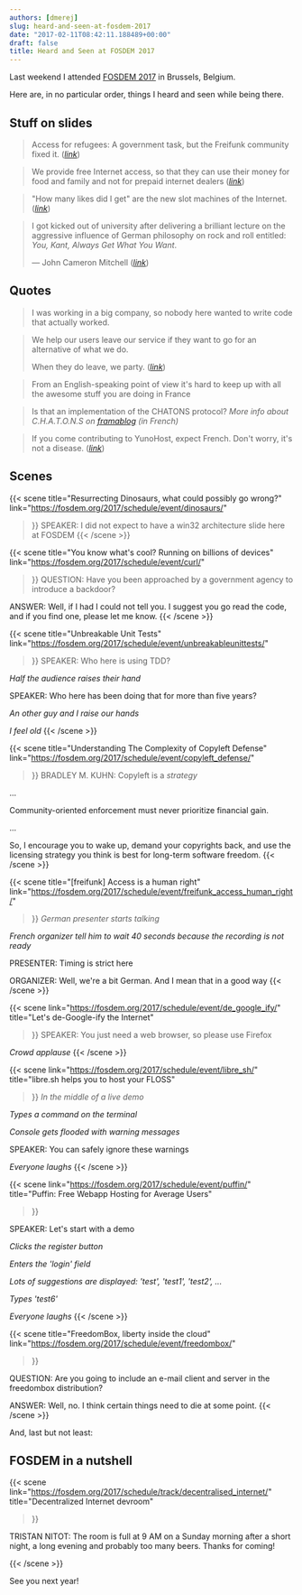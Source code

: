 ```yaml
---
authors: [dmerej]
slug: heard-and-seen-at-fosdem-2017
date: "2017-02-11T08:42:11.188489+00:00"
draft: false
title: Heard and Seen at FOSDEM 2017
---
```


Last weekend I attended [FOSDEM 2017](https://fosdem.org/2017/) in Brussels, Belgium.

Here are, in no particular order, things I heard and seen while being there.

<!--more-->

## Stuff on slides

> Access for refugees: A government task, but the Freifunk community fixed it. (*[link](
https://fosdem.org/2017/schedule/event/freifunk_access_human_right/)*)

<p></p>

> We provide free Internet access, so that they can use their money for
> food and family and not for prepaid internet dealers (*[link](https://fosdem.org/2017/schedule/event/freifunk_access_human_right/)*)

<p></p>

> "How many likes did I get" are the new slot machines of the Internet.
> (*[link](https://fosdem.org/2017/schedule/event/de_google_ify/)*)

<p></p>

> I got kicked out of university after delivering a brilliant lecture on the
> aggressive influence of German philosophy on rock and roll entitled: *You,
> Kant, Always Get What You Want*.
>
> — John Cameron Mitchell (*[link](https://fosdem.org/2017/schedule/event/copyleft_defense/)*)

## Quotes

> I was working in a big company, so nobody here wanted to write code that actually worked.

<p></p>

> We help our users leave our service if they want to go for an alternative
> of what we do.
>
> When they do leave, we party. (*[link](https://fosdem.org/2017/schedule/event/de_google_ify/)*)

<p></p>

> From an English-speaking point of view it's hard to keep up with all the
> awesome stuff you are doing in France

<p></p>

> Is that an implementation of the CHATONS protocol? *More info about C.H.A.T.O.N.S
> on [framablog](https://framablog.org/2016/02/09/chatons-le-collectif-anti-gafam/) (in French)*

<p></p>

> If you come contributing to YunoHost, expect French. Don't worry, it's not
> a disease. (*[link](https://fosdem.org/2017/schedule/event/yunohost/)*)

## Scenes

{{< scene
  title="Resurrecting Dinosaurs, what could possibly go wrong?"
  link="https://fosdem.org/2017/schedule/event/dinosaurs/"
>}}
SPEAKER: I did not expect to have a win32 architecture slide here at FOSDEM
{{< /scene >}}

{{< scene
  title="You know what's cool? Running on billions of devices"
  link="https://fosdem.org/2017/schedule/event/curl/"
>}}
QUESTION: Have you been approached by a government agency to introduce a backdoor?

ANSWER: Well, if I had I could not tell you. I suggest you go read the code,
and if you find one, please let me know.
{{< /scene >}}

{{< scene
  title="Unbreakable Unit Tests"
  link="https://fosdem.org/2017/schedule/event/unbreakableunittests/"
>}}
SPEAKER: Who here is using TDD?

*Half the audience raises their hand*

SPEAKER: Who here has been doing that for more than five years?

*An other guy and I raise our hands*

*I feel old*
{{< /scene >}}

{{< scene
  title="Understanding The Complexity of Copyleft Defense"
  link="https://fosdem.org/2017/schedule/event/copyleft_defense/"
>}}
BRADLEY M. KUHN: Copyleft is a *strategy*

...

Community-oriented enforcement must never prioritize financial gain.

...

So, I encourage you to wake up, demand your copyrights back, and use the licensing strategy you think is best for long-term software freedom.
{{< /scene >}}


{{< scene
  title="[freifunk] Access is a human right"
  link="https://fosdem.org/2017/schedule/event/freifunk_access_human_right/"
>}}
*German presenter starts talking*

*French organizer tell him to wait 40 seconds because the recording is not ready*

PRESENTER: Timing is strict here

ORGANIZER: Well, we're a bit German. And I mean that in a good way
{{< /scene >}}

{{< scene
  link="https://fosdem.org/2017/schedule/event/de_google_ify/"
  title="Let's de-Google-ify the Internet"
>}}
SPEAKER: You just need a web browser, so please use Firefox

*Crowd applause*
{{< /scene >}}


{{< scene
  link="https://fosdem.org/2017/schedule/event/libre_sh/"
  title="libre.sh helps you to host your FLOSS"
>}}
*In the middle of a live demo*

*Types a command on the terminal*

*Console gets flooded with warning messages*

SPEAKER: You can safely ignore these warnings

*Everyone laughs*
{{< /scene >}}


{{< scene
  link="https://fosdem.org/2017/schedule/event/puffin/"
  title="Puffin: Free Webapp Hosting for Average Users"
>}}

SPEAKER: Let's start with a demo

*Clicks the register button*

*Enters the 'login' field*

*Lots of suggestions are displayed: 'test', 'test1', 'test2', ...*

*Types 'test6'*

*Everyone laughs*
{{< /scene >}}

{{< scene
  title="FreedomBox, liberty inside the cloud"
  link="https://fosdem.org/2017/schedule/event/freedombox/"
>}}

QUESTION: Are you going to include an e-mail client and server in the freedombox distribution?

ANSWER: Well, no. I think certain things need to die at some point.
{{< /scene >}}

And, last but not least:

## FOSDEM in a nutshell


{{< scene
  link="https://fosdem.org/2017/schedule/track/decentralised_internet/"
  title="Decentralized Internet devroom"
>}}

TRISTAN NITOT: The room is full at 9 AM on a Sunday morning after a short night,
a long evening and probably too many beers. Thanks for coming!

{{< /scene >}}

See you next year!
